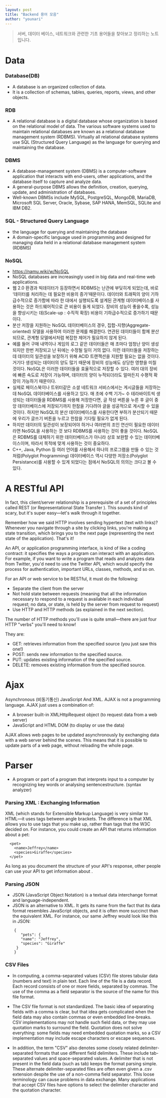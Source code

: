 ```yaml
---
layout: post
title: "Backend 용어 모음"
author: "younari"
---
```


> 서버, 데이터 베이스, 네트워크와 관련한 기초 용어들을 찾아보고 정리하는 노트입니다.

# Data

### Database(DB)
- A database is an organized collection of data. 
- It is a collection of schemas, tables, queries, reports, views, and other objects. 


### RDB
- A relational database is a digital database whose organization is based on the relational model of data. The various software systems used to maintain relational databases are known as a relational database management system (RDBMS). Virtually all relational database systems use SQL (Structured Query Language) as the language for querying and maintaining the database.


### DBMS
- A database-management system (DBMS) is a computer-software application that interacts with end-users, other applications, and the database itself to capture and analyze data. 
- A general-purpose DBMS allows the definition, creation, querying, update, and administration of databases. 
- Well-known DBMSs include MySQL, PostgreSQL, MongoDB, MariaDB, Microsoft SQL Server, Oracle, Sybase, SAP HANA, MemSQL, SQLite and IBM DB2.


### SQL - Structured Query Language
- the language for querying and maintaining the database
- A domain-specific language used in programming and designed for managing data held in a relational database management system (RDBMS)


### NoSQL
- https://namu.wiki/w/NoSQL
- NoSQL databases are increasingly used in big data and real-time web applications.
- 웹 2.0 환경과 빅데이터가 등장하면서 RDBMS는 난관에 부딪히게 되었는데, 바로 ‘데이터를 처리하는 데 필요한 비용의 증가’때문이다. 데이터와 트래픽의 양이 기하급수적으로 증가함에 따라 한 대에서 실행되도록 설계된 관계형 데이터베이스를 사용하는 것은 하드웨어적으로 큰 비용이 들게 되었다. 장비의 성능이 좋을수록, 성능을 향상시키는 데(Scale-up : 수직적 확장) 비용이 기하급수적으로 증가하기 때문이다.
- 분산 저장을 지원하는 NoSQL 데이터베이스의 경우, 집합-지향(Aggregate-oriented) 모델을 사용하여 이러한 문제를 해결한다. 연관된 데이터들이 함께 분산되므로, 관계형 모델에서처럼 복잡한 제어가 필요하지 않게 된다.
- 예를 들어 구매 내역이나 게임의 로그 같은 데이터들은 매 초마다 엄청난 양이 생성되지만 한번 저장되고 난 뒤에는 수정될 일이 거의 없다. 이런 데이터들을 저장하는 데 데이터의 일관성을 보장하기 위해 ACID 트랜잭션을 지원할 필요는 없을 것이다. 거기다 생성되는 데이터의 양도 많기 때문에 장비의 성능에도 상당한 영향을 미칠 것이다. NoSQL은 이러한 데이터들을 효율적으로 저장할 수 있다. 여러 대의 장비에 빠른 속도로 저장이 가능하며, 데이터의 양이 누적되더라도 얼마든지 수평적 확장이 가능하기 때문이다.
- 실제로 페이스북이나 트위터같은 소셜 네트워크 서비스에서는 게시글들을 저장하는 데 NoSQL 데이터베이스를 사용하고 있다. 매 초에 수백 기가~ 수 테라바이트씩 생성되는 데이터들을 RDBMS를 사용해 저장한다면, 글 작성 버튼을 누른 후 글이 중앙 데이터베이스에 저장되기까지 한참을 기다려야 글을 성공적으로 게시할 수 있을 것이다. 하지만 NoSQL의 분산 데이터베이스를 사용한다면 부하가 분산되기 때문에 우리가 글쓰기 버튼을 누르고 한참을 기다릴 필요가 없게 된다.
- 하지만 데이터의 일관성이 보장되어야 하거나 여러번의 조인 연산이 필요한 데이터라면 NoSQL을 사용하는 것 보다 RDBMS를 사용하는 것이 좋을 것이다. NoSQL은 RDBMS를 대체하기 위한 데이터베이스가 아니라 상호 보완할 수 있는 데이터베이스이며, 따라서 목적에 맞게 사용하는 것이 중요하다.
- C++, Java, Python 등 여러 언어를 사용해서 하나의 프로그램을 만들 수 있는 것처럼(Polyglot Programming) 데이터베이스 역시 다양한 저장소(Polyglot Persistance)를 사용할 수 있게 되었다는 점에서 NoSQL의 의의는 크다고 볼 수 있다. 


# A RESTful API

In fact, this client/server relationship is a prerequisite of a set of principles called REST (or Representational State Transfer ). This sounds kind of scary, but it's super easy—let's walk through it together.

Remember how we said HTTP involves sending hypertext (text with links)? Whenever you navigate through a site by clicking links, you're making a state transition, which brings you to the next page (representing the next state of the application). That's it!

An API, or application programming interface, is kind of like a coding contract: it specifies the ways a program can interact with an application. For example, if you want to write a program that reads and analyzes data from Twitter, you'd need to use the Twitter API, which would specify the process for authentication, important URLs, classes, methods, and so on.

For an API or web service to be RESTful, it must do the following:

- Separate the client from the server
- Not hold state between requests (meaning that all the information necessary to respond to a request is available in each individual request; no data, or state, is held by the server from request to request)
- Use HTTP and HTTP methods (as explained in the next section).

The number of HTTP methods you'll use is quite small—there are just four HTTP "verbs" you'll need to know! 

They are:

- GET: retrieves information from the specified source (you just saw this one!)
- POST: sends new information to the specified source.
- PUT: updates existing information of the specified source.
- DELETE: removes existing information from the specified source.


# Ajax 

Asynchronous (비동기통신) JavaScript And XML.
AJAX is not a programming language. AJAX just uses a combination of:

- A browser built-in XMLHttpRequest object (to request data from a web server)
- JavaScript and HTML DOM (to display or use the data)

AJAX allows web pages to be updated asynchronously by exchanging data with a web server behind the scenes. This means that it is possible to update parts of a web page, without reloading the whole page.



# Parser
- A program or part of a program that interprets input to a computer by recognizing key words or analysing sentencestructure. (syntax analyzer)

### Parsing XML : Exchanging Information

XML (which stands for Extensible Markup Language) is very similar to HTML—it uses tags between angle brackets. The difference is that XML allows you to use tags that you make up, rather than tags that the W3C decided on. For instance, you could create an API that returns information about a pet:

```
  <pet>
    <name>Jeffrey</name>
    <species>Giraffe</species>
  </pet>
```

As long as you document the structure of your API's response, other people can use your API to get information about <pets>.


### Parsing JSON
- JSON (JavaScript Object Notation) is a textual data interchange format and language-independent.
- JSON is an alternative to XML. It gets its name from the fact that its data format resembles JavaScript objects, and it is often more succinct than the equivalent XML. For instance, our same Jeffrey would look like this in JSON:

```
    {
       "pets": {
       "name": "Jeffrey",
       "species": "Giraffe"
     }
    }
```


### CSV Files
- In computing, a comma-separated values (CSV) file stores tabular data (numbers and text) in plain text. Each line of the file is a data record. Each record consists of one or more fields, separated by commas. The use of the comma as a field separator is the source of the name for this file format.

- The CSV file format is not standardized. The basic idea of separating fields with a comma is clear, but that idea gets complicated when the field data may also contain commas or even embedded line-breaks. CSV implementations may not handle such field data, or they may use quotation marks to surround the field. Quotation does not solve everything: some fields may need embedded quotation marks, so a CSV implementation may include escape characters or escape sequences.

- In addition, the term "CSV" also denotes some closely related delimiter-separated formats that use different field delimiters. These include tab-separated values and space-separated values. A delimiter that is not present in the field data (such as tab) keeps the format parsing simple. These alternate delimiter-separated files are often even given a .csv extension despite the use of a non-comma field separator. This loose terminology can cause problems in data exchange. Many applications that accept CSV files have options to select the delimiter character and the quotation character.


